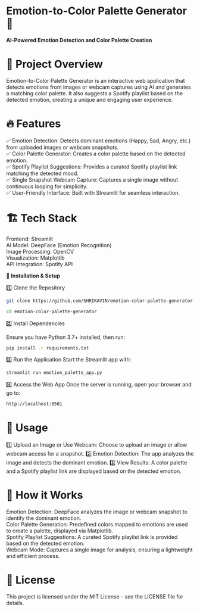 # Emotion-to-Color Palette Generator 🎨

**AI-Powered Emotion Detection and Color Palette Creation**


# **📌 Project Overview**
Emotion-to-Color Palette Generator is an interactive web application that detects emotions from images or webcam captures using AI and generates a matching color palette. It also suggests a Spotify playlist based on the detected emotion, creating a unique and engaging user experience.  


# **🔥 Features**

✅ Emotion Detection: Detects dominant emotions (Happy, Sad, Angry, etc.) from uploaded images or webcam snapshots.  
✅ Color Palette Generator: Creates a color palette based on the detected emotion.  
✅ Spotify Playlist Suggestions: Provides a curated Spotify playlist link matching the detected mood.  
✅ Single Snapshot Webcam Capture: Captures a single image without continuous looping for simplicity.  
✅ User-Friendly Interface: Built with Streamlit for seamless interaction.


# **🏗️ Tech Stack**

Frontend: Streamlit  
AI Model: DeepFace (Emotion Recognition)  
Image Processing: OpenCV  
Visualization: Matplotlib  
API Integration: Spotify API


**🚀 Installation & Setup**

1️⃣ Clone the Repository

```bash
git clone https://github.com/SHRIKAVIN/emotion-color-palette-generator.git
```
```bash
cd emotion-color-palette-generator
```
2️⃣ Install Dependencies

Ensure you have Python 3.7+ installed, then run:  
```bash
pip install -r requirements.txt
```

3️⃣ Run the Application
Start the Streamlit app with:  
```bash
streamlit run emotion_palette_app.py
```

4️⃣ Access the Web App
Once the server is running, open your browser and go to:  
```bash
http://localhost:8501
```

# **📌 Usage**
1️⃣ Upload an Image or Use Webcam: Choose to upload an image or allow webcam access for a snapshot.
2️⃣ Emotion Detection: The app analyzes the image and detects the dominant emotion.
3️⃣ View Results: A color palette and a Spotify playlist link are displayed based on the detected emotion.  

# **🔧 How it Works**

Emotion Detection: DeepFace analyzes the image or webcam snapshot to identify the dominant emotion.  
Color Palette Generation: Predefined colors mapped to emotions are used to create a palette, displayed via Matplotlib.  
Spotify Playlist Suggestions: A curated Spotify playlist link is provided based on the detected emotion.  
Webcam Mode: Captures a single image for analysis, ensuring a lightweight and efficient process.


# **📜 License**
This project is licensed under the MIT License - see the LICENSE file for details.
